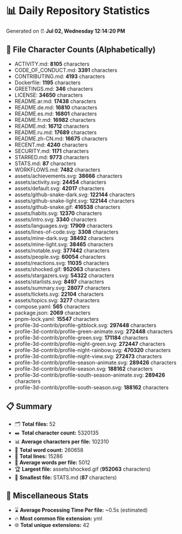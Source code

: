 # 📊 Daily Repository Statistics
Generated on ⏰ **Jul 02, Wednesday 12:14:20 PM**

## 📂 File Character Counts (Alphabetically)
- ACTIVITY.md: **8105** characters
- CODE_OF_CONDUCT.md: **3391** characters
- CONTRIBUTING.md: **4193** characters
- Dockerfile: **1195** characters
- GREETINGS.md: **346** characters
- LICENSE: **34650** characters
- README.ar.md: **17438** characters
- README.de.md: **16810** characters
- README.es.md: **16801** characters
- README.fr.md: **16982** characters
- README.md: **16712** characters
- README.ru.md: **17689** characters
- README.zh-CN.md: **16675** characters
- RECENT.md: **4240** characters
- SECURITY.md: **1171** characters
- STARRED.md: **9773** characters
- STATS.md: **87** characters
- WORKFLOWS.md: **7482** characters
- assets/achievements.svg: **38666** characters
- assets/activity.svg: **24454** characters
- assets/default.svg: **42017** characters
- assets/github-snake-dark.svg: **122144** characters
- assets/github-snake-light.svg: **122144** characters
- assets/github-snake.gif: **416538** characters
- assets/habits.svg: **12370** characters
- assets/intro.svg: **3340** characters
- assets/languages.svg: **17909** characters
- assets/lines-of-code.svg: **3308** characters
- assets/mine-dark.svg: **38492** characters
- assets/mine-light.svg: **38465** characters
- assets/notable.svg: **377442** characters
- assets/people.svg: **60054** characters
- assets/reactions.svg: **11035** characters
- assets/shocked.gif: **952063** characters
- assets/stargazers.svg: **54322** characters
- assets/starlists.svg: **8497** characters
- assets/summary.svg: **28077** characters
- assets/tickets.svg: **22104** characters
- assets/topics.svg: **3277** characters
- compose.yaml: **565** characters
- package.json: **2069** characters
- pnpm-lock.yaml: **15547** characters
- profile-3d-contrib/profile-gitblock.svg: **297448** characters
- profile-3d-contrib/profile-green-animate.svg: **272448** characters
- profile-3d-contrib/profile-green.svg: **171184** characters
- profile-3d-contrib/profile-night-green.svg: **272447** characters
- profile-3d-contrib/profile-night-rainbow.svg: **470320** characters
- profile-3d-contrib/profile-night-view.svg: **272473** characters
- profile-3d-contrib/profile-season-animate.svg: **289426** characters
- profile-3d-contrib/profile-season.svg: **188162** characters
- profile-3d-contrib/profile-south-season-animate.svg: **289426** characters
- profile-3d-contrib/profile-south-season.svg: **188162** characters

## 📋 Summary
- 🗂️ **Total files:** 52
- ✒️ **Total character count:** 5320135
- 📊 **Average characters per file:** 102310
- 📝 **Total word count:** 260658
- 🧾 **Total lines:** 15286
- 📐 **Average words per file:** 5012
- 🏆 **Largest file:** assets/shocked.gif (**952063** characters)
- 🥉 **Smallest file:** STATS.md (**87** characters)

## 🌟 Miscellaneous Stats
- ⌛ **Average Processing Time Per file:** ~0.5s (estimated)
- 🔥 **Most common file extension:** yml
- 🌐 **Total unique extensions:** 42
